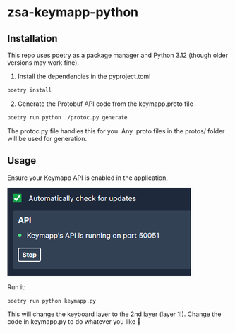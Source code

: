 # zsa-keymapp-python


## Installation

This repo uses poetry as a package manager and Python 3.12 (though older versions may work fine).

1. Install the dependencies in the pyproject.toml

```sh
poetry install
```

2. Generate the Protobuf API code from the keymapp.proto file

```sh
poetry run python ./protoc.py generate 
```

The protoc.py file handles this for you. Any .proto files in the protos/ folder will be used for generation.

## Usage

Ensure your Keymapp API is enabled in the application,

![](./assets/keymapp-settings.png)

Run it:

```sh
poetry run python keymapp.py
```

This will change the keyboard layer to the 2nd layer (layer 1!). Change the code in keymapp.py to do whatever you like 🎉

